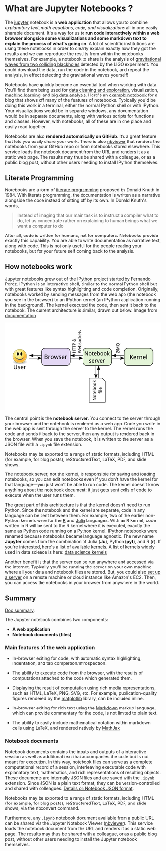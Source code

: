 # What are Jupyter Notebooks ?

The [jupyter](https://jupyter.org/) notebook is a **web application** that allows you to combine *explanatory text, math equations, code, and visualizations* all in one easily sharable document. It's a way for us to **run code interactively within a web browser alongside some visualizations and some markdown text to explain the process of what's going on**. A lot of scientific institutions are using these notebooks in order to clearly explain exactly how they got the results and we can reproduce the results from within the notebooks themselves. For example, a notebook to share is the analysis of [gravitational waves from two colliding blackholes](https://www.gw-openscience.org/s/events/GW150914/GW150914_tutorial.html) detected by the LIGO experiment. You could download the data, run the code in the notebook, and repeat the analysis, in effect detecting the gravitational waves yourself!

Notebooks have quickly become an essential tool when working with data. You'll find them being used for [data cleaning and exploration](https://nbviewer.jupyter.org/github/jmsteinw/Notebooks/blob/master/IndeedJobs.ipynb), visualization, [machine learning](https://nbviewer.jupyter.org/github/masinoa/machine_learning/blob/master/04_Neural_Networks.ipynb), and [big data analysis](!https://nbviewer.jupyter.org/github/tdhopper/rta-pyspark-presentation/blob/master/slides.ipynb). Here's an [example notebook](https://github.com/mcleonard/blog_posts/blob/master/body_fat_percentage.ipynb) for a blog that shows off many of the features of notebooks. Typically you'd be doing this work in a terminal, either the normal Python shell or with IPython. Your visualizations would be in separate windows, any documentation would be in separate documents, along with various scripts for functions and classes. However, with notebooks, all of these are in one place and easily read together.

Notebooks are also **rendered automatically on GitHub**. It’s a great feature that lets you easily share your work. There is also [nbviewer](http://nbviewer.jupyter.org/) that renders the notebooks from your GitHub repo or from notebooks stored elsewhere. This service loads the notebook document from the URL and renders it as a static web page. The results may thus be shared with a colleague, or as a public blog post, without other users needing to install IPython themselves.

## Literate Programming

Notebooks are a form of [literate programming](http://www.literateprogramming.com/) proposed by Donald Knuth in 1984. With literate programming, the documentation is written as a narrative alongside the code instead of sitting off by its own. In Donald Knuth's words,

> Instead of imaging that our main task is to instruct a compiler what to do, let us concentrate rather on explaining to human beings what we want a computer to do

After all, code is written for humans, not for computers. Notebooks provide exactly this capability. You are able to write documentation as narrative text, along with code. This is not only useful for the people reading your notebooks, but for your future self coming back to the analysis.

## How notebooks work

Jupyter notebooks grew out of the [IPython](!https://ipython.org/) project started by Fernando Perez. IPython is an interactive shell, similar to the normal Python shell but with great features like syntax highlighting and code completion. Originally, notebooks worked by sending messages from the web app (the notebook you see in the browser) to an IPython kernel (an IPython application running in the background). The kernel executed the code, then sent it back to the notebook. The current architecture is similar, drawn out below. Image from [documentation](https://jupyter.readthedocs.io/en/latest/architecture/how_jupyter_ipython_work.html)

![jupyter components](./images/notebook-components.png)

The central point is the **notebook server**. You connect to the server through your browser and the notebook is rendered as a web app. Code you write in the web app is sent through the server to the kernel. The kernel runs the code and sends it back to the server, then any output is rendered back in the browser. When you save the notebook, it is written to the server as a JSON file with a `.ipynb` file extension.

Notebooks may be exported to a range of static formats, including HTML (for example, for blog posts), reStructuredText, LaTeX, PDF, and slide shows.

The notebook server, not the kernel, is responsible for saving and loading notebooks, so you can edit notebooks even if you don’t have the kernel for that language—you just won’t be able to run code. The kernel doesn’t know anything about the notebook document: it just gets sent cells of code to execute when the user runs them.

The great part of this architecture is that the kernel doesn't need to run Python. Since the notebook and the kernel are separate, code in any language can be sent between them. For example, two of the earlier non-Python kernels were for the [R](https://www.r-project.org/) and [Julia](https://julialang.org/) languages. With an R kernel, code written in R will be sent to the R kernel where it is executed, exactly the same as Python code running on a Python kernel. IPython notebooks were renamed because notebooks became language agnostic. The new name **Jupyter** comes from the combination of Julia (**Ju**), Python (**pyt**), and R (**r**). If you're interested, here's a list of available [kernels](https://github.com/jupyter/jupyter/wiki/Jupyter-kernels). A list of kernels widely used in data science is here: [data science kernels](https://jupyter.readthedocs.io/en/latest/use-cases/data_science.html)



Another benefit is that the server can be run anywhere and accessed via the internet. Typically you'll be running the server on your own machine where all your data and notebook files are stored. But, you could also [set up a server](https://jupyter-notebook.readthedocs.io/en/latest/public_server.html) on a remote machine or cloud instance like Amazon's EC2. Then, you can access the notebooks in your browser from anywhere in the world.

## Summary

[Doc summary](https://jupyter-notebook.readthedocs.io/en/latest/notebook.html).

The Jupyter notebook combines two components:

- **A web application**
- **Notebook documents (files)**

### Main features of the web application

- In-browser editing for code, with automatic syntax highlighting, indentation, and tab completion/introspection.

- The ability to execute code from the browser, with the results of computations attached to the code which generated them.

- Displaying the result of computation using rich media representations, such as HTML, LaTeX, PNG, SVG, etc. For example, publication-quality figures rendered by the [matplotlib](https://matplotlib.org/) library, can be included inline.

- In-browser editing for rich text using the [Markdown](https://github.com/adam-p/markdown-here/wiki/Markdown-Cheatsheet#images) markup language, which can provide commentary for the code, is not limited to plain text.

- The ability to easily include mathematical notation within markdown cells using LaTeX, and rendered natively by [MathJax](!https://www.mathjax.org/)

### Notebook documents

Notebook documents contains the inputs and outputs of a interactive session as well as additional text that accompanies the code but is not meant for execution. In this way, notebook files can serve as a complete computational record of a session, interleaving executable code with explanatory text, mathematics, and rich representations of resulting objects. These documents are internally JSON files and are saved with the `.ipynb` extension. Since JSON is a plain text format, they can be version-controlled and shared with colleagues. [Details on Notebook JSON format](https://nbformat.readthedocs.io/en/latest/format_description.html#notebook-file-format).


Notebooks may be exported to a range of static formats, including HTML (for example, for blog posts), reStructuredText, LaTeX, PDF, and slide shows, via the nbconvert command.

Furthermore, any `.ipynb` notebook document available from a public URL can be shared via the Jupyter Notebook Viewer ([nbviewer](http://nbviewer.jupyter.org/)). This service loads the notebook document from the URL and renders it as a static web page. The results may thus be shared with a colleague, or as a public blog post, without other users needing to install the Jupyter notebook themselves.
